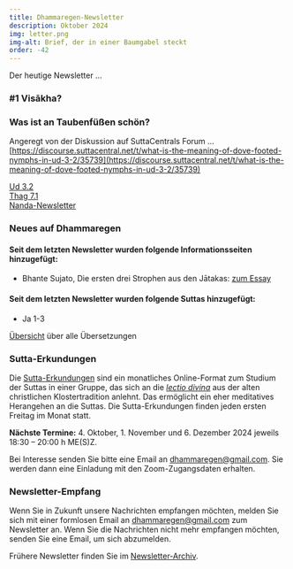 ```yaml
---
title: Dhammaregen-Newsletter
description: Oktober 2024
img: letter.png
img-alt: Brief, der in einer Baumgabel steckt
order: -42
---
```


Der heutige Newsletter …

### #1 Visākha?

### Was ist an Taubenfüßen schön? 

Angeregt von der Diskussion auf SuttaCentrals Forum … [https://discourse.suttacentral.net/t/what-is-the-meaning-of-dove-footed-nymphs-in-ud-3-2/35739](https://discourse.suttacentral.net/t/what-is-the-meaning-of-dove-footed-nymphs-in-ud-3-2/35739)

[Ud 3.2](#/sutta/ud3.2/de/sabbamitta)  
[Thag 7.1](#/sutta/thag7.1:1.1/de/sabbamitta)  
[Nanda-Newsletter](#/wiki/news/2021-09)  

### Neues auf Dhammaregen

#### Seit dem letzten Newsletter wurden folgende Informationsseiten hinzugefügt:

- Bhante Sujato, Die ersten drei Strophen aus den Jātakas: [zum Essay](#/wiki/buddhismuskunde/dreijataka)

#### Seit dem letzten Newsletter wurden folgende Suttas hinzugefügt:

- Ja 1-3

[Übersicht](#/wiki/uebersetzung/uebersicht) über alle Übersetzungen

### Sutta-Erkundungen 

Die [Sutta-Erkundungen](#/wiki/erkundung) sind ein monatliches Online-Format zum Studium der Suttas in einer Gruppe, das sich an die [*lectio divina*](https://de.wikipedia.org/wiki/Lectio_divina) aus der alten christlichen Klostertradition anlehnt. Das ermöglicht ein eher meditatives Herangehen an die Suttas. Die Sutta-Erkundungen finden jeden ersten Freitag im Monat statt. 

**Nächste Termine:** 4. Oktober, 1. November und 6. Dezember 2024 jeweils 18:30 – 20:00 h ME(S)Z.

Bei Interesse senden Sie bitte eine Email an [dhammaregen@gmail.com](mailto:dhammaregen@gmail.com). Sie werden dann eine Einladung mit den Zoom-Zugangsdaten erhalten.

### Newsletter-Empfang

Wenn Sie in Zukunft unsere Nachrichten empfangen möchten, melden Sie sich mit einer formlosen Email an [dhammaregen@gmail.com](mailto:dhammaregen@gmail.com) zum Newsletter an. Wenn Sie die Nachrichten nicht mehr empfangen möchten, senden Sie eine Email, um sich abzumelden. 

Frühere Newsletter finden Sie im [Newsletter-Archiv](#/wiki/news/inhalt).